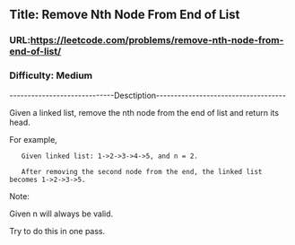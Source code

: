 ## Title: Remove Nth Node From End of List

### URL:https://leetcode.com/problems/remove-nth-node-from-end-of-list/
### Difficulty: Medium

-----------------------------Desctiption------------------------------------

Given a linked list, remove the nth node from the end of list and return its head.

For example,

```
   Given linked list: 1->2->3->4->5, and n = 2.

   After removing the second node from the end, the linked list becomes 1->2->3->5.
```

Note:

Given n will always be valid.

Try to do this in one pass.
